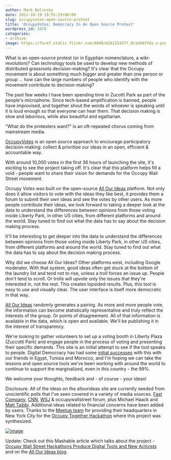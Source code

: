 ```yaml
---
author: Mark Belinsky
date: 2011-10-19 19:55:33+00:00
slug: occupyvotes-open-source-protest
title: 'OccupyVotes: Democracy In An Open Source Protest'
wordpress_id: 3476
categories:
- archive
image: https://farm7.static.flickr.com/6040/6261154377_0c1d487fda_o.png
---
```


What is an open-source protest (or in Egyptian nomenclature, a wiki-revolution)? Can technology tools be used to develop new methods of distributed grassroots decision-making? It's clear that the Occupy movement is about something much bigger and greater than one person or group ... how can the large numbers of people who identify with the movement contribute to decision-making?



The past few weeks I have been spending time in Zucotti Park as part of the people's microphone. Since tech-based amplification is banned, people have improvised, and together shout the words of whoever is speaking until it is loud enough so that everyone can hear them. That decision making is slow and laborious, while also beautiful and egalitarian.

"What do the protesters want?" is an oft-repeated chorus coming from mainstream media.

[OccupyVotes](http://bit.ly/r2NNGd) is an open source approach to encourage participatory decision-making: collect & prioritize our ideas in an open, efficient & accountable way.

With around 10,000 votes in the first 36 hours of launching the site, it's exciting to see the project taking off. It's clear that this platform helps fill a void - people want to share their vision for demands for the Occupy Wall Street movement.

Occupy Votes was built on the open-source [All Our Ideas](http://allourideas.org/) platform. Not only does it allow visitors to vote with the ideas they like best, it provides them a forum to submit their own ideas and see the votes by other users. As more people contribute their ideas, we look forward to taking a deeper look at the data to understand the differences between opinions from those voting inside Liberty Park, in other US cities, from different platforms and around the world. Stay tuned to find out what the data has to say about the decision making process.

It'll be interesting to get deeper into the data to understand the differences between opinions from those voting inside Liberty Park, in other US cities, from different platforms and around the world. Stay tuned to find out what the data has to say about the decision making process.

Why did we choose All Our Ideas? Other platforms exist, including Google moderator. With that system, good ideas often get stuck at the bottom of the laundry list and tend not to rise, unless a troll forces an issue up. People don't tend to scroll. Or trolls will upvote only the issues that they're interested in, not the rest. This creates lopsided results. Plus, this tool is easy to use and visually clear. The user interface is itself more democratic in that way.

[All Our Ideas](http://allourideas.org/) randomly generates a pairing. As more and more people vote, the information can become statistically representative and truly reflect the interests of the group. Or points of disagreement. All of that information is available in the data, which is open and available. We'll be publishing it in the interest of transparency.

We're looking to gather volunteers to set up a voting booth in Liberty Plaza (Zuccotti Park) and engage people in the process of voting and presenting their specific demands. This site is an initial attempt to see if the tool speaks to people. Digital Democracy has had some [initial successes](/archive/choose-your-democracy-in-egypt/) with this with our friends in Egypt, Tunisia and Morocco, and I'm hoping we can take the lessons and open source tools we've been working with around the world to continue to support the marginalized, even in this country - the 99%.

We welcome your thoughts, feedback and - of course - your ideas!

Disclosure: All of the ideas on the allourideas site are currently seeded from unscientific polls that I've seen covered in a variety of media sources. [Fast Company](http://www.fastcompany.com/1789018/occupy-wall-street-demographics-statistics?partner=gnews), [CNN](http://www.cnn.com/2011/10/14/opinion/kohn-occupy-protest/index.html), [WSJ](http://online.wsj.com/article/SB10001424052970204479504576637082965745362.html) & occupywallstreet forum, plus Michael Haack and [Matt Taibbi](http://www.rollingstone.com/politics/blogs/taibblog). Additional ideas related to financial concerns have been added by users. Thanks to the [Meetup team](http://www.meetup.com/occupytogether/) for providing their headquarters in New York City for the [Occupy Together Hackathon](http://www.meetup.com/occupytogether/New-York-NY/406522/) where this project was synthesized.

[![image](https://farm7.static.flickr.com/6040/6261154377_0c1d487fda_o.png)](http://bit.ly/r2NNGd)

Update: Check out this Mashable article which talks about the project - [Occupy Wall Street Hackathons Produce Digital Tools and New Activists](http://mashable.com/2011/10/19/occupy-wall-street-hackathons-2/) and on the [All Our Ideas blog](http://blog.allourideas.org/post/11664873879/occupy-wall-street).
